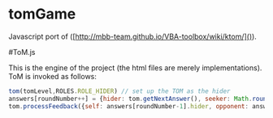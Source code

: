 # tomGame

Javascript port of ([http://mbb-team.github.io/VBA-toolbox/wiki/ktom/]()).

#ToM.js

This is the engine of the project (the html files are merely implementations). ToM is invoked as follows:

```javascript
tom(tomLevel,ROLES.ROLE_HIDER) // set up the TOM as the hider
answers[roundNumber++] = {hider: tom.getNextAnswer(), seeker: Math.round(Math.random())] // Get the players' answers for the round
tom.processFeedback({self: answers[roundNumber-1].hider, opponent: answers[roundNumber-1].seeker}) // get TOM to update its beliefs based on the evidence
```
